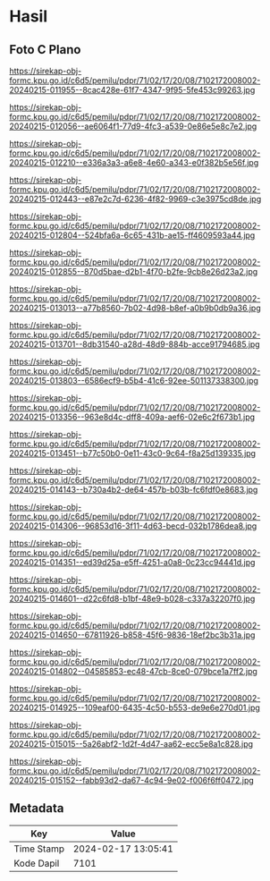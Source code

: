 # Hasil

## Foto C Plano

https://sirekap-obj-formc.kpu.go.id/c6d5/pemilu/pdpr/71/02/17/20/08/7102172008002-20240215-011955--8cac428e-61f7-4347-9f95-5fe453c99263.jpg

https://sirekap-obj-formc.kpu.go.id/c6d5/pemilu/pdpr/71/02/17/20/08/7102172008002-20240215-012056--ae6064f1-77d9-4fc3-a539-0e86e5e8c7e2.jpg

https://sirekap-obj-formc.kpu.go.id/c6d5/pemilu/pdpr/71/02/17/20/08/7102172008002-20240215-012210--e336a3a3-a6e8-4e60-a343-e0f382b5e56f.jpg

https://sirekap-obj-formc.kpu.go.id/c6d5/pemilu/pdpr/71/02/17/20/08/7102172008002-20240215-012443--e87e2c7d-6236-4f82-9969-c3e3975cd8de.jpg

https://sirekap-obj-formc.kpu.go.id/c6d5/pemilu/pdpr/71/02/17/20/08/7102172008002-20240215-012804--524bfa6a-6c65-431b-ae15-ff4609593a44.jpg

https://sirekap-obj-formc.kpu.go.id/c6d5/pemilu/pdpr/71/02/17/20/08/7102172008002-20240215-012855--870d5bae-d2b1-4f70-b2fe-9cb8e26d23a2.jpg

https://sirekap-obj-formc.kpu.go.id/c6d5/pemilu/pdpr/71/02/17/20/08/7102172008002-20240215-013013--a77b8560-7b02-4d98-b8ef-a0b9b0db9a36.jpg

https://sirekap-obj-formc.kpu.go.id/c6d5/pemilu/pdpr/71/02/17/20/08/7102172008002-20240215-013701--8db31540-a28d-48d9-884b-acce91794685.jpg

https://sirekap-obj-formc.kpu.go.id/c6d5/pemilu/pdpr/71/02/17/20/08/7102172008002-20240215-013803--6586ecf9-b5b4-41c6-92ee-501137338300.jpg

https://sirekap-obj-formc.kpu.go.id/c6d5/pemilu/pdpr/71/02/17/20/08/7102172008002-20240215-013356--963e8d4c-dff8-409a-aef6-02e6c2f673b1.jpg

https://sirekap-obj-formc.kpu.go.id/c6d5/pemilu/pdpr/71/02/17/20/08/7102172008002-20240215-013451--b77c50b0-0e11-43c0-9c64-f8a25d139335.jpg

https://sirekap-obj-formc.kpu.go.id/c6d5/pemilu/pdpr/71/02/17/20/08/7102172008002-20240215-014143--b730a4b2-de64-457b-b03b-fc6fdf0e8683.jpg

https://sirekap-obj-formc.kpu.go.id/c6d5/pemilu/pdpr/71/02/17/20/08/7102172008002-20240215-014306--96853d16-3f11-4d63-becd-032b1786dea8.jpg

https://sirekap-obj-formc.kpu.go.id/c6d5/pemilu/pdpr/71/02/17/20/08/7102172008002-20240215-014351--ed39d25a-e5ff-4251-a0a8-0c23cc94441d.jpg

https://sirekap-obj-formc.kpu.go.id/c6d5/pemilu/pdpr/71/02/17/20/08/7102172008002-20240215-014601--d22c6fd8-b1bf-48e9-b028-c337a32207f0.jpg

https://sirekap-obj-formc.kpu.go.id/c6d5/pemilu/pdpr/71/02/17/20/08/7102172008002-20240215-014650--67811926-b858-45f6-9836-18ef2bc3b31a.jpg

https://sirekap-obj-formc.kpu.go.id/c6d5/pemilu/pdpr/71/02/17/20/08/7102172008002-20240215-014802--04585853-ec48-47cb-8ce0-079bce1a7ff2.jpg

https://sirekap-obj-formc.kpu.go.id/c6d5/pemilu/pdpr/71/02/17/20/08/7102172008002-20240215-014925--109eaf00-6435-4c50-b553-de9e6e270d01.jpg

https://sirekap-obj-formc.kpu.go.id/c6d5/pemilu/pdpr/71/02/17/20/08/7102172008002-20240215-015015--5a26abf2-1d2f-4d47-aa62-ecc5e8a1c828.jpg

https://sirekap-obj-formc.kpu.go.id/c6d5/pemilu/pdpr/71/02/17/20/08/7102172008002-20240215-015152--fabb93d2-da67-4c94-9e02-f006f6ff0472.jpg


## Metadata

| Key        | Value               |
| ---------- | ------------------- |
| Time Stamp | 2024-02-17 13:05:41 |
| Kode Dapil | 7101                |



